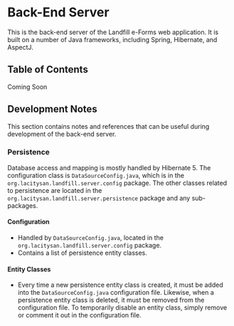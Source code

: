 # Back-End Server
This is the back-end server of the Landfill e-Forms web application. It is built on a number of Java frameworks, including Spring, Hibernate, and AspectJ.
## Table of Contents
Coming Soon

## Development Notes
This section contains notes and references that can be useful during development of the back-end server.
### Persistence
Database access and mapping is mostly handled by Hibernate 5. The configuration class is `DataSourceConfig.java`, which is in the `org.lacitysan.landfill.server.config` package. The other classes related to persistence are located in the `org.lacitysan.landfill.server.persistence` package and any sub-packages. 
#### Configuration
* Handled by `DataSourceConfig.java`, located in the `org.lacitysan.landfill.server.config` package.
* Contains a list of persistence entity classes.

#### Entity Classes
* Every time a new persistence entity class is created, it must be added into the `DataSourceConfig.java` configuration file. Likewise, when a persistence entity class is deleted, it must be removed from the configuration file. To temporarily disable an entity class, simply remove or comment it out in the configuration file.
